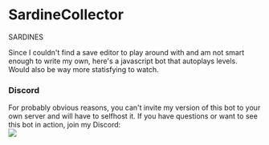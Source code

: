 # SardineCollector
SARDINES
 
Since I couldn't find a save editor to play around with and am not smart enough to write my own, here's a javascript bot that autoplays levels.  
Would also be way more statisfying to watch.

### Discord
For probably obvious reasons, you can't invite my version of this bot to your own server and will have to selfhost it.
If you have questions or want to see this bot in action, join my Discord:  
[<img src="https://canary.discordapp.com/api/guilds/549214833858576395/widget.png?style=banner2">](https://discord.gg/2gkybyu)

